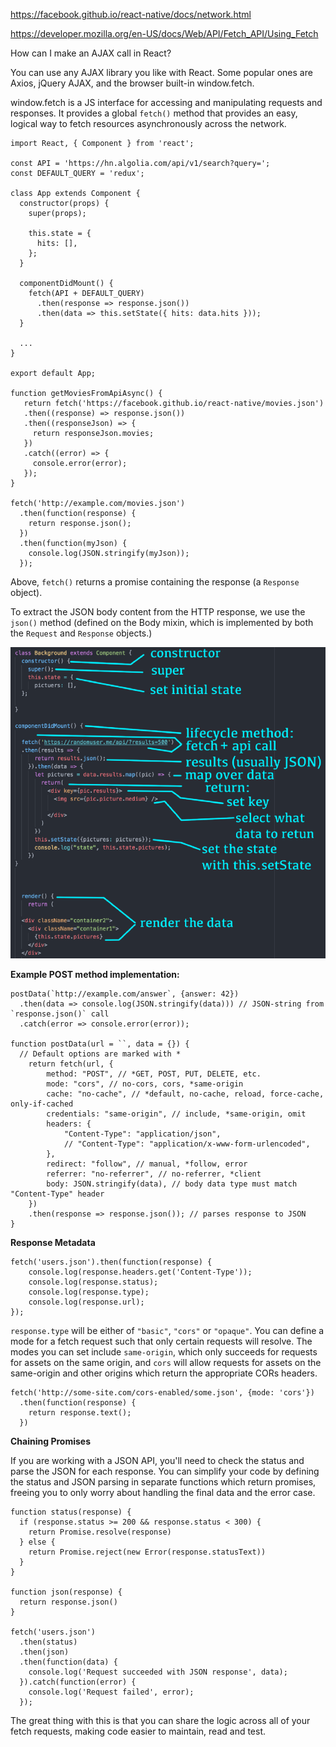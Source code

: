 https://facebook.github.io/react-native/docs/network.html

https://developer.mozilla.org/en-US/docs/Web/API/Fetch_API/Using_Fetch

How can I make an AJAX call in React?

You can use any AJAX library you like with React. Some popular ones are Axios, jQuery AJAX, and the browser built-in window.fetch.

window.fetch is a JS interface for accessing and manipulating requests and responses. It provides a global `fetch()` method that provides an easy, logical way to fetch resources asynchronously across the network.

    import React, { Component } from 'react';
    
    const API = 'https://hn.algolia.com/api/v1/search?query=';
    const DEFAULT_QUERY = 'redux';
    
    class App extends Component {
      constructor(props) {
        super(props);
    
        this.state = {
          hits: [],
        };
      }
    
      componentDidMount() {
        fetch(API + DEFAULT_QUERY)
          .then(response => response.json())
          .then(data => this.setState({ hits: data.hits }));
      }
    
      ...
    }
    
    export default App;

    function getMoviesFromApiAsync() {
       return fetch('https://facebook.github.io/react-native/movies.json')
       .then((response) => response.json())
       .then((responseJson) => {
         return responseJson.movies;
       })
       .catch((error) => {
         console.error(error);
       });
    }

    fetch('http://example.com/movies.json')
      .then(function(response) {
        return response.json();
      })
      .then(function(myJson) {
        console.log(JSON.stringify(myJson));
      });

Above, `fetch()` returns a promise containing the response (a `Response` object).
   
To extract the JSON body content from the HTTP response, we use the `json()` method (defined on the Body mixin, which is implemented by both the `Request` and `Response` objects.)

![](../images/fetch.png)

**Example POST method implementation:**
    
    postData(`http://example.com/answer`, {answer: 42})
      .then(data => console.log(JSON.stringify(data))) // JSON-string from `response.json()` call
      .catch(error => console.error(error));
    
    function postData(url = ``, data = {}) {
      // Default options are marked with *
        return fetch(url, {
            method: "POST", // *GET, POST, PUT, DELETE, etc.
            mode: "cors", // no-cors, cors, *same-origin
            cache: "no-cache", // *default, no-cache, reload, force-cache, only-if-cached
            credentials: "same-origin", // include, *same-origin, omit
            headers: {
                "Content-Type": "application/json",
                // "Content-Type": "application/x-www-form-urlencoded",
            },
            redirect: "follow", // manual, *follow, error
            referrer: "no-referrer", // no-referrer, *client
            body: JSON.stringify(data), // body data type must match "Content-Type" header
        })
        .then(response => response.json()); // parses response to JSON
    }

**Response Metadata**

    fetch('users.json').then(function(response) {
        console.log(response.headers.get('Content-Type'));
        console.log(response.status);
        console.log(response.type);
        console.log(response.url);
    });

`response.type` will be either of `"basic"`, `"cors"` or `"opaque"`.
You can define a mode for a fetch request such that only certain requests will resolve. The modes you can set include
`same-origin`, which only succeeds for requests for assets on the same origin, and
`cors` will allow requests for assets on the same-origin and other origins which return the appropriate CORs headers.

    fetch('http://some-site.com/cors-enabled/some.json', {mode: 'cors'})
      .then(function(response) {
        return response.text();
      })

**Chaining Promises**

If you are working with a JSON API, you'll need to check the status and parse the JSON for each response. You can simplify your code by defining the status and JSON parsing in separate functions which return promises, freeing you to only worry about handling the final data and the error case.

    function status(response) {
      if (response.status >= 200 && response.status < 300) {
        return Promise.resolve(response)
      } else {
        return Promise.reject(new Error(response.statusText))
      }
    }

    function json(response) {
      return response.json()
    }

    fetch('users.json')
      .then(status)
      .then(json)
      .then(function(data) {
        console.log('Request succeeded with JSON response', data);
      }).catch(function(error) {
        console.log('Request failed', error);
      });

The great thing with this is that you can share the logic across all of your fetch requests, making code easier to maintain, read and test.







